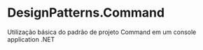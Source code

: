 # DesignPatterns.Command

Utilização básica do padrão de projeto Command em um console application .NET
